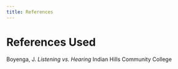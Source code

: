 ```yaml
---
title: References
---
```

# References Used

Boyenga, J. *Listening vs. Hearing* Indian Hills Community College